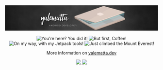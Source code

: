 ![Layale Matta](https://github.com/yalematta/yalematta/blob/master/banner.jpg)

<p align="center">
  <img src="https://octodex.github.com/images/welcometocat.png" title="You're here? You did it!" width="130">
  <img src="https://octodex.github.com/images/femalecodertocat.png" title="But first, Coffee!" width="130">
  <img src="https://octodex.github.com/images/jetpacktocat.png" title="On my way, with my Jetpack tools!" width="130">
  <img src="https://octodex.github.com/images/mountietocat.png" title="Just climbed the Mount Everest!" width="130">
</p>

<!--<center>
 <table>
   <tr>
       <td><img width="460px" align="left" src="https://github-readme-stats.vercel.app/api/top-langs/?username=yalematta&hide=html&layout=compact" /></td>
       <td><img width="495px" align="left" src="https://github-readme-stats.vercel.app/api?username=yalematta&theme=default" /></td>
   </tr>   
 </table>
</center>-->

<!--<p align="center">
  <a href="#welcome"><img src="https://profile-counter.glitch.me/yalematta/count.svg" title="Visitor Count"/></a>
</p>-->

<!--<p align="center">
  Join our MLH Guild <b>EddieHub</b> for #LocalHackDay to earn more points and swag! <a href="https://localhackday.mlh.io/build">Sign up now</a>
</p>-->

<!--![MLH: Build](https://github.com/yalematta/yalematta/blob/master/github_profile_mlh.png)-->

<p align="center">
  More information on <a href="https://yalematta.dev">yalematta.dev</a> 
</p>

<p align="center">
  <a href="http://twitter.com/yalematta">
    <img src="https://img.shields.io/twitter/follow/yalematta?label=Twitter&logo=twitter&style=for-the-badge" />
  </a>
  <a href="http://youtube.com/layalematta?sub_confirmation=1">
    <img src="https://img.shields.io/youtube/views/o7Lbog1ZNPs?label=YouTube&logo=YouTube&style=for-the-badge" />
  </a>
</p>
